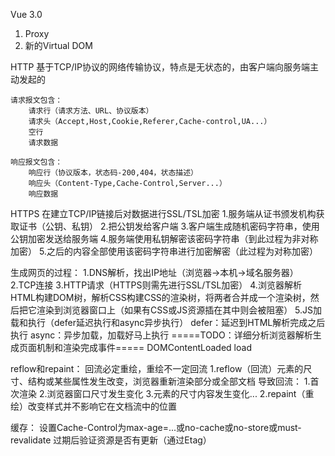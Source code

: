 Vue 3.0
1. Proxy
2. 新的Virtual DOM

HTTP
	基于TCP/IP协议的网络传输协议，特点是无状态的，由客户端向服务端主动发起的

	请求报文包含：
		请求行（请求方法、URL、协议版本）
		请求头（Accept,Host,Cookie,Referer,Cache-control,UA...）
		空行
		请求数据

	响应报文包含：
		响应行（协议版本，状态码-200,404，状态描述）
		响应头（Content-Type,Cache-Control,Server...）
		响应数据

HTTPS
	在建立TCP/IP链接后对数据进行SSL/TSL加密
	1.服务端从证书颁发机构获取证书（公钥、私钥）
	2.把公钥发给客户端
	3.客户端生成随机密码字符串，使用公钥加密发送给服务端
	4.服务端使用私钥解密该密码字符串（到此过程为非对称加密）
	5.之后的内容全部使用该密码字符串进行加密解密（此过程为对称加密）

生成网页的过程：
	1.DNS解析，找出IP地址（浏览器->本机->域名服务器）
	2.TCP连接
	3.HTTP请求（HTTPS则需先进行SSL/TSL加密）
	4.浏览器解析HTML构建DOM树，解析CSS构建CSS的渲染树，将两者合并成一个渲染树，然后把它渲染到浏览器窗口上（如果有CSS或JS资源插在其中则会被阻塞）
	5.JS加载和执行（defer延迟执行和async异步执行）
		defer：延迟到HTML解析完成之后执行
		async：异步加载，加载好马上执行
	=====TODO：详细分析浏览器解析生成页面机制和渲染完成事件=====
	DOMContentLoaded
	load

reflow和repaint：
	回流必定重绘，重绘不一定回流
	1.reflow（回流）元素的尺寸、结构或某些属性发生改变，浏览器重新渲染部分或全部文档
		导致回流：
			1.首次渲染
			2.浏览器窗口尺寸发生变化
			3.元素的尺寸内容发生变化...
	2.repaint（重绘）改变样式并不影响它在文档流中的位置

	

缓存：
	设置Cache-Control为max-age=...或no-cache或no-store或must-revalidate
	过期后验证资源是否有更新（通过Etag）